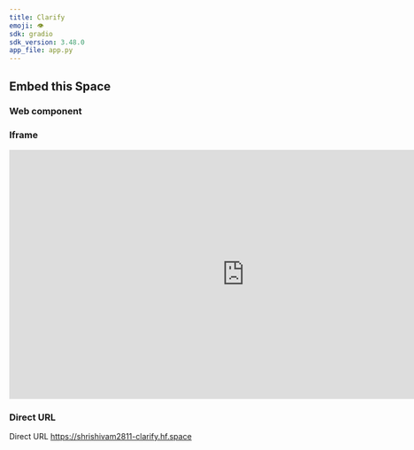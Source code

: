 ```yaml
---
title: Clarify
emoji: 👁
sdk: gradio
sdk_version: 3.48.0
app_file: app.py
---
```


## Embed this Space
### Web component
<script
	type="module"
	src="https://gradio.s3-us-west-2.amazonaws.com/3.48.0/gradio.js"
></script>

<gradio-app src="https://shrishivam2811-clarify.hf.space"></gradio-app>

### Iframe
<iframe
	src="https://shrishivam2811-clarify.hf.space"
	frameborder="0"
	width="850"
	height="450"
></iframe>

### Direct URL
Direct URL
https://shrishivam2811-clarify.hf.space
